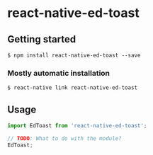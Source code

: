 # react-native-ed-toast

## Getting started

`$ npm install react-native-ed-toast --save`

### Mostly automatic installation

`$ react-native link react-native-ed-toast`

## Usage
```javascript
import EdToast from 'react-native-ed-toast';

// TODO: What to do with the module?
EdToast;
```
